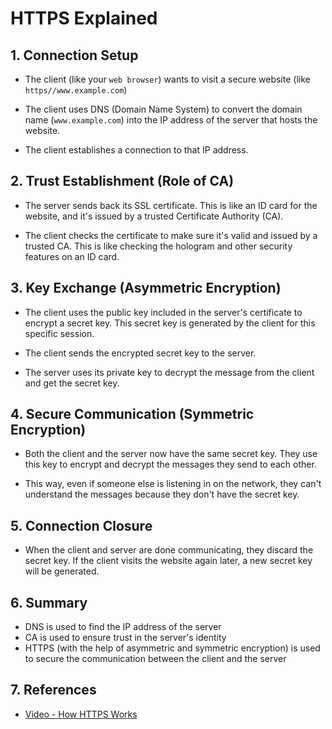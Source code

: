 # HTTPS Explained

## 1. Connection Setup

- The client (like your `web browser`) wants to visit a secure website (like `https//www.example.com`)

- The client uses DNS (Domain Name System) to convert the domain name (`www.example.com`) into the IP address of the server that hosts the website.

- The client establishes a connection to that IP address.

## 2. Trust Establishment (Role of CA)

- The server sends back its SSL certificate. This is like an ID card for the website, and it's issued by a trusted Certificate Authority (CA).

- The client checks the certificate to make sure it's valid and issued by a trusted CA. This is like checking the hologram and other security features on an ID card.

## 3. Key Exchange (Asymmetric Encryption)

- The client uses the public key included in the server's certificate to encrypt a secret key. This secret key is generated by the client for this specific session.

- The client sends the encrypted secret key to the server.

- The server uses its private key to decrypt the message from the client and get the secret key.

## 4. Secure Communication (Symmetric Encryption)

- Both the client and the server now have the same secret key. They use this key to encrypt and decrypt the messages they send to each other.

- This way, even if someone else is listening in on the network, they can't understand the messages because they don't have the secret key.

## 5. Connection Closure

- When the client and server are done communicating, they discard the secret key. If the client visits the website again later, a new secret key will be generated.

## 6. Summary

- DNS is used to find the IP address of the server
- CA is used to ensure trust in the server's identity
- HTTPS (with the help of asymmetric and symmetric encryption) is used to secure the communication between the client and the server

## 7. References

- [Video - How HTTPS Works](https://www.youtube.com/watch?v=j9QmMEWmcfo&ab_channel=ByteByteGo)
